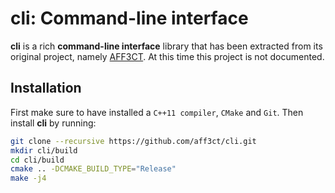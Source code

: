 # cli: Command-line interface

**cli** is a rich **command-line interface** library that has been extracted
from its original project, namely [AFF3CT](https://aff3ct.github.io). At this
time this project is not documented.

## Installation

First make sure to have installed a `C++11 compiler`, `CMake` and `Git`. Then
install **cli** by running:

```bash
git clone --recursive https://github.com/aff3ct/cli.git
mkdir cli/build
cd cli/build
cmake .. -DCMAKE_BUILD_TYPE="Release"
make -j4
```
